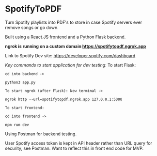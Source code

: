 # SpotifyToPDF
Turn Spotify playlists into PDF's to store in case Spotify servers ever remove songs or go down.

Built using a React.JS frontend and a Python Flask backend.

**ngrok is running on a custom domain https://spotifytopdf.ngrok.app**

Link to Spotify Dev site: https://developer.spotify.com/dashboard

*Key commands to start application for dev testing*:
    To start Flask: 
    
    cd into backend -> 
    
    python3 app.py

    To start ngrok (after Flask): New terminal -> 
    
    ngrok http --url=spotifytopdf.ngrok.app 127.0.0.1:5000

    To start frontend:

    cd into frontend ->

    npm run dev

Using Postman for backend testing.

User Spotify access token is kept in API header rather than URL query for security, see Postman. Want to reflect this in front end code for MVP.

